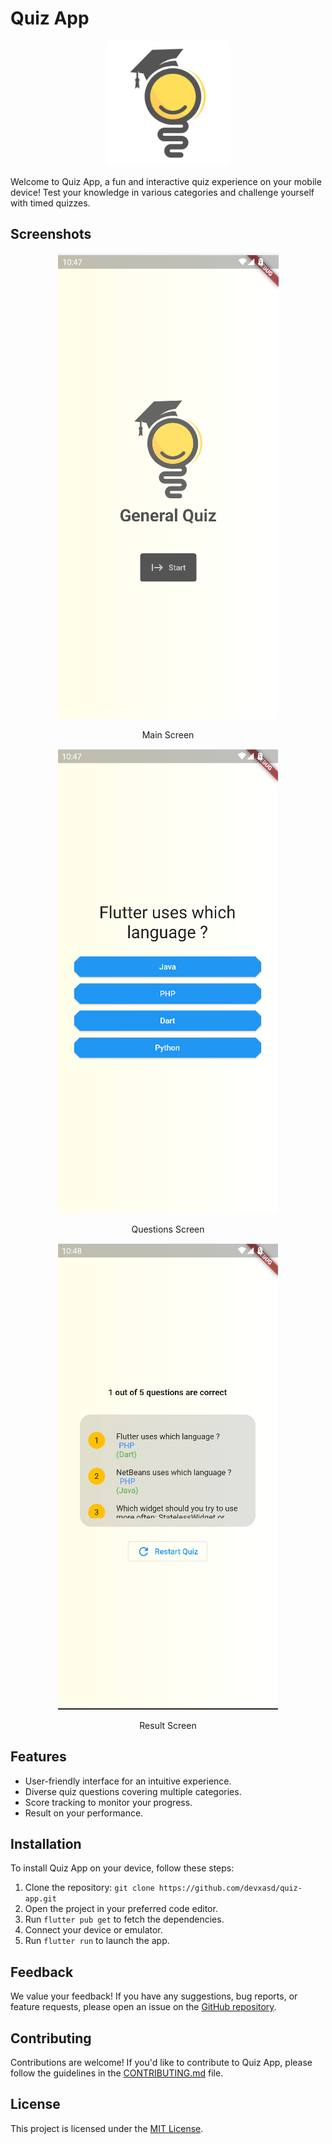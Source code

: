# Quiz App

<div align="center">
  <img src="screenshots/quiz-logo.png" alt="App Logo" width="200">
</div>

Welcome to Quiz App, a fun and interactive quiz experience on your mobile device! Test your knowledge in various categories and challenge yourself with timed quizzes.

## Screenshots

<div align="center">
  <img src="screenshots/screenshot1.png" alt="Main Screen">
  <p>Main Screen</p>
</div>

<div align="center">
  <img src="screenshots/screenshot2.png" alt="Questions Screen">
  <p>Questions Screen</p>
</div>


<div align="center">
  <img src="screenshots/screenshot3.png" alt="Result Screen">
  <p>Result Screen</p>
</div>


## Features

- User-friendly interface for an intuitive experience.
- Diverse quiz questions covering multiple categories.
- Score tracking to monitor your progress.
- Result on your performance.


## Installation

To install Quiz App on your device, follow these steps:

1. Clone the repository: `git clone https://github.com/devxasd/quiz-app.git`
2. Open the project in your preferred code editor.
3. Run `flutter pub get` to fetch the dependencies.
4. Connect your device or emulator.
5. Run `flutter run` to launch the app.

## Feedback

We value your feedback! If you have any suggestions, bug reports, or feature requests, please open an issue on the [GitHub repository](https://github.com/devxasd/quiz-app/issues).

## Contributing

Contributions are welcome! If you'd like to contribute to Quiz App, please follow the guidelines in the [CONTRIBUTING.md](CONTRIBUTING.md) file.

## License

This project is licensed under the [MIT License](LICENSE).

